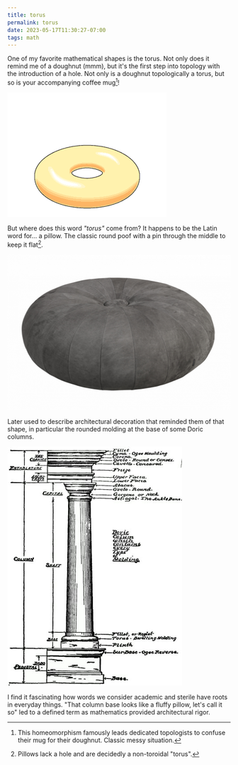 ```yaml
---
title: torus
permalink: torus
date: 2023-05-17T11:30:27-07:00
tags: math
---
```


One of my favorite mathematical shapes is the torus. Not only does it remind me
of a doughnut (mmm), but it's the first step into topology with the introduction
of a hole. Not only is a doughnut topologically a torus, but so is your
accompanying coffee mug[^1]!

![torus-mug-donut](../media/855427377f7b5a4f.webp)

But where does this word _"torus"_ come from? It happens to be the Latin word
for... a pillow. The classic round poof with a pin through the middle to keep it
flat[^2].

![torus](../media/a1084b7c72c13d71.png)

Later used to describe architectural decoration that reminded them of that
shape, in particular the rounded molding at the base of some Doric columns.

![torus-column](../media/611e56ceb553030d.jpg)

I find it fascinating how words we consider academic and sterile have roots in
everyday things. "That column base looks like a fluffy pillow, let's call it so"
led to a defined term as mathematics provided architectural rigor.

[^1]:
    This homeomorphism famously leads dedicated topologists to confuse their mug
    for their doughnut. Classic messy situation.

[^2]: Pillows lack a hole and are decidedly a non-toroidal "torus".
